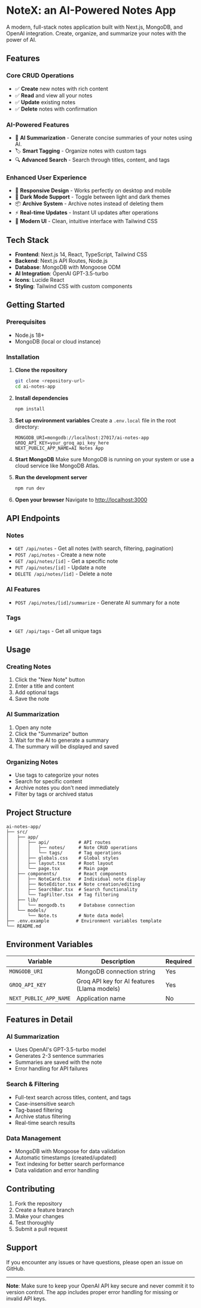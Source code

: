 # NoteX: an AI-Powered Notes App

A modern, full-stack notes application built with Next.js, MongoDB, and OpenAI integration. Create, organize, and summarize your notes with the power of AI.

## Features

### Core CRUD Operations
- ✅ **Create** new notes with rich content
- ✅ **Read** and view all your notes
- ✅ **Update** existing notes
- ✅ **Delete** notes with confirmation

### AI-Powered Features
- 🤖 **AI Summarization** - Generate concise summaries of your notes using AI.
- 🏷️ **Smart Tagging** - Organize notes with custom tags
- 🔍 **Advanced Search** - Search through titles, content, and tags

### Enhanced User Experience
- 📱 **Responsive Design** - Works perfectly on desktop and mobile
- 🌙 **Dark Mode Support** - Toggle between light and dark themes
- 📦 **Archive System** - Archive notes instead of deleting them
- ⚡ **Real-time Updates** - Instant UI updates after operations
- 🎨 **Modern UI** - Clean, intuitive interface with Tailwind CSS

## Tech Stack

- **Frontend**: Next.js 14, React, TypeScript, Tailwind CSS
- **Backend**: Next.js API Routes, Node.js
- **Database**: MongoDB with Mongoose ODM
- **AI Integration**: OpenAI GPT-3.5-turbo
- **Icons**: Lucide React
- **Styling**: Tailwind CSS with custom components

## Getting Started

### Prerequisites

- Node.js 18+ 
- MongoDB (local or cloud instance)


### Installation

1. **Clone the repository**
   ```bash
   git clone <repository-url>
   cd ai-notes-app
   ```

2. **Install dependencies**
   ```bash
   npm install
   ```

3. **Set up environment variables**
   Create a `.env.local` file in the root directory:
   ```env
   MONGODB_URI=mongodb://localhost:27017/ai-notes-app
   GROQ_API_KEY=your_groq_api_key_here
   NEXT_PUBLIC_APP_NAME=AI Notes App
   ```

4. **Start MongoDB**
   Make sure MongoDB is running on your system or use a cloud service like MongoDB Atlas.

5. **Run the development server**
   ```bash
   npm run dev
   ```

6. **Open your browser**
   Navigate to [http://localhost:3000](http://localhost:3000)

## API Endpoints

### Notes
- `GET /api/notes` - Get all notes (with search, filtering, pagination)
- `POST /api/notes` - Create a new note
- `GET /api/notes/[id]` - Get a specific note
- `PUT /api/notes/[id]` - Update a note
- `DELETE /api/notes/[id]` - Delete a note

### AI Features
- `POST /api/notes/[id]/summarize` - Generate AI summary for a note

### Tags
- `GET /api/tags` - Get all unique tags

## Usage

### Creating Notes
1. Click the "New Note" button
2. Enter a title and content
3. Add optional tags
4. Save the note

### AI Summarization
1. Open any note
2. Click the "Summarize" button
3. Wait for the AI to generate a summary
4. The summary will be displayed and saved

### Organizing Notes
- Use tags to categorize your notes
- Search for specific content
- Archive notes you don't need immediately
- Filter by tags or archived status

## Project Structure

```
ai-notes-app/
├── src/
│   ├── app/
│   │   ├── api/           # API routes
│   │   │   ├── notes/     # Note CRUD operations
│   │   │   └── tags/      # Tag operations
│   │   ├── globals.css    # Global styles
│   │   ├── layout.tsx     # Root layout
│   │   └── page.tsx       # Main page
│   ├── components/        # React components
│   │   ├── NoteCard.tsx   # Individual note display
│   │   ├── NoteEditor.tsx # Note creation/editing
│   │   ├── SearchBar.tsx  # Search functionality
│   │   └── TagFilter.tsx  # Tag filtering
│   ├── lib/
│   │   └── mongodb.ts     # Database connection
│   └── models/
│       └── Note.ts        # Note data model
├── .env.example          # Environment variables template
└── README.md
```

## Environment Variables

| Variable | Description | Required |
|----------|-------------|----------|
| `MONGODB_URI` | MongoDB connection string | Yes |
| `GROQ_API_KEY` | Groq API key for AI features (Llama models) | Yes |
| `NEXT_PUBLIC_APP_NAME` | Application name | No |

## Features in Detail

### AI Summarization
- Uses OpenAI's GPT-3.5-turbo model
- Generates 2-3 sentence summaries
- Summaries are saved with the note
- Error handling for API failures

### Search & Filtering
- Full-text search across titles, content, and tags
- Case-insensitive search
- Tag-based filtering
- Archive status filtering
- Real-time search results

### Data Management
- MongoDB with Mongoose for data validation
- Automatic timestamps (created/updated)
- Text indexing for better search performance
- Data validation and error handling

## Contributing

1. Fork the repository
2. Create a feature branch
3. Make your changes
4. Test thoroughly
5. Submit a pull request


## Support

If you encounter any issues or have questions, please open an issue on GitHub.

---

**Note**: Make sure to keep your OpenAI API key secure and never commit it to version control. The app includes proper error handling for missing or invalid API keys.
